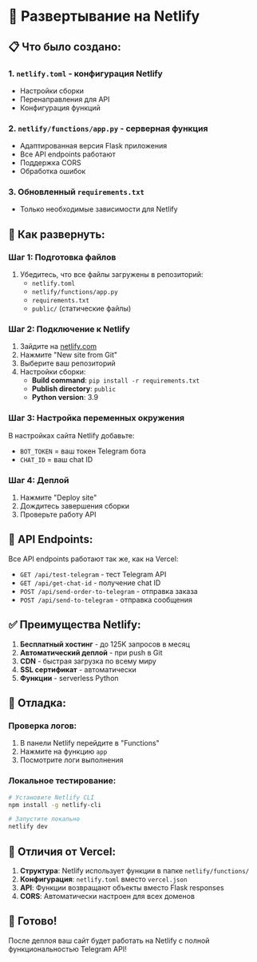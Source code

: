 # 🚀 Развертывание на Netlify

## 📋 Что было создано:

### 1. **`netlify.toml`** - конфигурация Netlify
- Настройки сборки
- Перенаправления для API
- Конфигурация функций

### 2. **`netlify/functions/app.py`** - серверная функция
- Адаптированная версия Flask приложения
- Все API endpoints работают
- Поддержка CORS
- Обработка ошибок

### 3. **Обновленный `requirements.txt`**
- Только необходимые зависимости для Netlify

## 🔧 Как развернуть:

### **Шаг 1: Подготовка файлов**
1. Убедитесь, что все файлы загружены в репозиторий:
   - `netlify.toml`
   - `netlify/functions/app.py`
   - `requirements.txt`
   - `public/` (статические файлы)

### **Шаг 2: Подключение к Netlify**
1. Зайдите на [netlify.com](https://netlify.com)
2. Нажмите "New site from Git"
3. Выберите ваш репозиторий
4. Настройки сборки:
   - **Build command**: `pip install -r requirements.txt`
   - **Publish directory**: `public`
   - **Python version**: 3.9

### **Шаг 3: Настройка переменных окружения**
В настройках сайта Netlify добавьте:
- `BOT_TOKEN` = ваш токен Telegram бота
- `CHAT_ID` = ваш chat ID

### **Шаг 4: Деплой**
1. Нажмите "Deploy site"
2. Дождитесь завершения сборки
3. Проверьте работу API

## 🔗 API Endpoints:

Все API endpoints работают так же, как на Vercel:

- `GET /api/test-telegram` - тест Telegram API
- `GET /api/get-chat-id` - получение chat ID
- `POST /api/send-order-to-telegram` - отправка заказа
- `POST /api/send-to-telegram` - отправка сообщения

## ✅ Преимущества Netlify:

1. **Бесплатный хостинг** - до 125K запросов в месяц
2. **Автоматический деплой** - при push в Git
3. **CDN** - быстрая загрузка по всему миру
4. **SSL сертификат** - автоматически
5. **Функции** - serverless Python

## 🐛 Отладка:

### **Проверка логов:**
1. В панели Netlify перейдите в "Functions"
2. Нажмите на функцию `app`
3. Посмотрите логи выполнения

### **Локальное тестирование:**
```bash
# Установите Netlify CLI
npm install -g netlify-cli

# Запустите локально
netlify dev
```

## 📝 Отличия от Vercel:

1. **Структура**: Netlify использует функции в папке `netlify/functions/`
2. **Конфигурация**: `netlify.toml` вместо `vercel.json`
3. **API**: Функции возвращают объекты вместо Flask responses
4. **CORS**: Автоматически настроен для всех доменов

## 🎯 Готово!

После деплоя ваш сайт будет работать на Netlify с полной функциональностью Telegram API! 